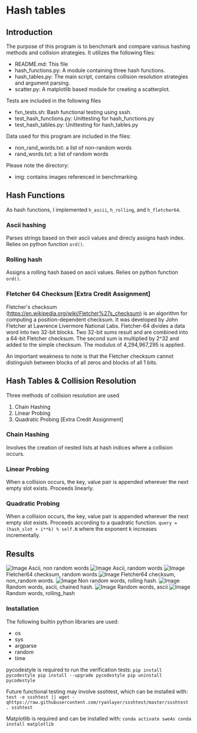 # Hash tables

## Introduction

The purpose of this program is to benchmark and compare various hashing methods and collision strategies. It utilizes the following files:

- README.md: This file
- hash_functions.py: A module containing three hash functions.
- hash_tables.py: The main script, contains collision resolution strategies and argument parsing.
- scatter.py: A matplotlib based module for creating a scatterplot.

Tests are included in the following files

- fxn_tests.sh: Bash functional testing using sssh.
- test_hash_functions.py: Unittesting for hash_functions.py
- test_hash_tables.py: Unittesting for hash_tables.py

Data used for this program are included in the files:

- non_rand_words.txt: a list of non-random words
- rand_words.txt: a list of random words

Please note the directory:

- img: contains images referenced in benchmarking.

## Hash Functions

As hash functions, I implemented `h_ascii`, `h_rolling`, and `h_fletcher64`.

### Ascii hashing

Parses strings based on their ascii values and direcly assigns hash index. Relies on python function `ord()`.

### Rolling hash

Assigns a rolling hash based on ascii values. Relies on python function `ord()`.

### Fletcher 64 Checksum [Extra Credit Assignment]

Fletcher's checksum (<https://en.wikipedia.org/wiki/Fletcher%27s_checksum>) is an algorithm for computing a position-dependent checksum. It was developed by John Fletcher at Lawrence Livermore National Labs. Fletcher-64 divides a data word into two 32-bit blocks. Two 32-bit sums result and are combined into a 64-bit Fletcher checksum. The second sum is multiplied by 2^32 and added to the simple checksum. The modulus of 4,294,967,295 is applied.

An important weakness to note is that the Fletcher checksum cannot distinguish between blocks of all zeros and blocks of all 1 bits.

## Hash Tables & Collision Resolution

Three methods of collision resolution are used

1. Chain Hashing
2. Linear Probing
3. Quadratic Probing [Extra Credit Assignment]

### Chain Hashing

Involves the creation of nested lists at hash indices where a collision occurs.

### Linear Probing

When a collision occurs, the key, value pair is appended wherever the next empty slot exists. Proceeds linearly.

### Quadratic Probing

When a collision occurs, the key, value pair is appended wherever the next empty slot exists. Proceeds according to a quadratic function. `query = (hash_slot + i**k) % self.N` where the exponent k increases incrementally.

## Results

![Image](img/ascii_func_non_rand.png) Ascii, non random words ![Image](img/ascii_func_rand.png) Ascii, random words ![Image](img/fletcher64_func_rand.png) Fletcher64 checksum, random words ![Image](img/fletcher64_func_non_rand.png) Fletcher64 checksum, non_random words. ![Image](img/non_rand_words_rolling.png) Non random words, rolling hash. ![Image](img/rand_words_ascii_CH.png) Random words, ascii, chained hash. ![Image](img/rand_words_ascii.png) Random words, ascii ![Image](img/rand_words_rolling.png) Random words, rolling_hash

### Installation

The following builtin python libraries are used:

- os
- sys
- argparse
- random
- time

pycodestyle is required to run the verification tests: `pip install pycodestyle pip install --upgrade pycodestyle pip uninstall pycodestyle`

Future functional testing may involve ssshtest, which can be installed with: `test -e ssshtest || wget -qhttps://raw.githubusercontent.com/ryanlayer/ssshtest/master/ssshtest . ssshtest`

Matplotlib is required and can be installed with: `conda activate swe4s conda install matplotlib`
